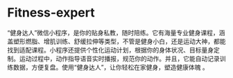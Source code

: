 # Fitness-expert
“健身达人”微信小程序，是你的贴身私教，随时陪练。它有海量专业健身课程，涵盖塑形燃脂、增肌训练、舒缓拉伸等类型，不管是健身小白，还是运动大神，都能找到适配课程。小程序还提供个性化运动计划，根据你的身体状况、目标量身定制。运动过程中，动作指导语音实时播报，规范你的动作。并且，它能自动记录训练数据，方便复盘。使用“健身达人”，让你轻松在家健身，塑造健康体魄 。 
